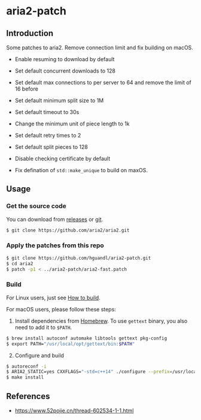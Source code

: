 # aria2-patch

## Introduction
Some patches to aria2. Remove connection limit and fix building on macOS.

- Enable resuming to download by default
- Set default concurrent downloads to 128
- Set default max connections to per server to 64 and remove the limit of 16 before
- Set default minimum split size to 1M
- Set default timeout to 30s
- Change the minimum unit of piece length to 1k
- Set default retry times to 2
- Set default split pieces to 128
- Disable checking certificate by default

- Fix defination of `std::make_unique` to build on maxOS.

## Usage
### Get the source code

You can download from [releases](https://github.com/aria2/aria2/releases) or [git](https://github.com/aria2/aria2).

```bash
$ git clone https://github.com/aria2/aria2.git
```

### Apply the patches from this repo

```bash
$ git clone https://github.com/hguandl/aria2-patch.git
$ cd aria2
$ patch -p1 < ../aria2-patch/aria2-fast.patch
```

### Build

For Linux users, just see [How to build](https://github.com/aria2/aria2#how-to-build).

For macOS users, please follow these steps:

1. Install dependencies from [Homebrew](https://brew.sh). To use `gettext` binary, you also need to add it to `$PATH`.
```bash
$ brew install autoconf automake libtools gettext pkg-config
$ export PATH="/usr/local/opt/gettext/bin:$PATH"
```
2. Configure and build
```bash
$ autoreconf -i
$ ARIA2_STATIC=yes CXXFLAGS="-std=c++14" ./configure --prefix=/usr/local
$ make install
```

## References
- https://www.52pojie.cn/thread-602534-1-1.html